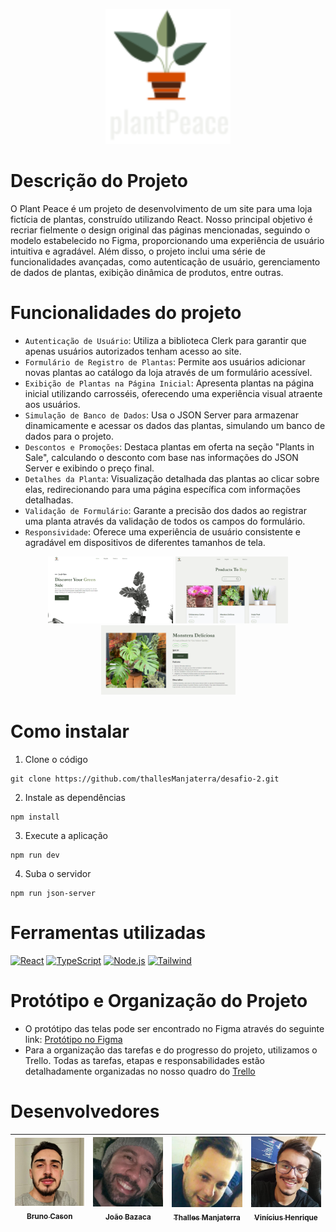 <p align="center">
  <img src="/src/assets/logo-footer.svg" alt="Plant Peace" width="200">
</p>

# Descrição do Projeto
O Plant Peace é um projeto de desenvolvimento de um site para uma loja fictícia de plantas, construído utilizando React. Nosso principal objetivo é recriar fielmente o design original das páginas mencionadas, seguindo o modelo estabelecido no Figma, proporcionando uma experiência de usuário intuitiva e agradável. Além disso, o projeto inclui uma série de funcionalidades avançadas, como autenticação de usuário, gerenciamento de dados de plantas, exibição dinâmica de produtos, entre outras.

# Funcionalidades do projeto

- `Autenticação de Usuário`: Utiliza a biblioteca Clerk para garantir que apenas usuários autorizados tenham acesso ao site.
- `Formulário de Registro de Plantas`: Permite aos usuários adicionar novas plantas ao catálogo da loja através de um formulário acessível.
- `Exibição de Plantas na Página Inicial`: Apresenta plantas na página inicial utilizando carrosséis, oferecendo uma experiência visual atraente aos usuários.
- `Simulação de Banco de Dados`:  Usa o JSON Server para armazenar dinamicamente e acessar os dados das plantas, simulando um banco de dados para o projeto.
- `Descontos e Promoções`: Destaca plantas em oferta na seção "Plants in Sale", calculando o desconto com base nas informações do JSON Server e exibindo o preço final.
- `Detalhes da Planta`: Visualização detalhada das plantas ao clicar sobre elas, redirecionando para uma página específica com informações detalhadas.
- `Validação de Formulário`: Garante a precisão dos dados ao registrar uma planta através da validação de todos os campos do formulário.
- `Responsividade`: Oferece uma experiência de usuário consistente e agradável em dispositivos de diferentes tamanhos de tela.

<p align="center">
  <img src="/src/assets/screen1.png" width="200" />
  <img src="/src/assets/screen2.png" width="180" /> 
  <img src="/src/assets/screen3.png" width="215" />
</p>

# Como instalar

1. Clone o código
```
git clone https://github.com/thallesManjaterra/desafio-2.git
```
2. Instale as dependências
```
npm install
```
3. Execute a aplicação
```
npm run dev
```
4. Suba o servidor
```
npm run json-server
```


# Ferramentas utilizadas
[![React](https://img.shields.io/badge/React-black?style=for-the-badge&logo=react)](https://reactjs.org)
[![TypeScript](https://img.shields.io/badge/TypeScript-black?style=for-the-badge&logo=typescript)](https://www.typescriptlang.org)
[![Node.js](https://img.shields.io/badge/Node.JS-black?style=for-the-badge&logo=nodedotjs)](https://nodejs.org/en)
[![Tailwind](https://img.shields.io/badge/Tailwind-black?style=for-the-badge&logo=tailwindcss)](https://tailwindcss.com)

# Protótipo e Organização do Projeto
- O protótipo das telas pode ser encontrado no Figma através do seguinte link: [Protótipo no Figma](https://www.figma.com/design/6vxuTm8sU2ATOgJI6ey5Nh/Desafio-2-(Copy)?m=auto&t=DS6dGisOmlXe1mgE-6)
- Para a organização das tarefas e do progresso do projeto, utilizamos o Trello. Todas as tarefas, etapas e responsabilidades estão detalhadamente organizadas no nosso quadro do [Trello](https://trello.com/invite/b/n0Lh0K4I/ATTIe15b42c3a2b0bce4c1d9f5101f31eee8CEC25435/projeto-semana-8)

# Desenvolvedores

| [<img src="/src/assets/image-bruno.png" width=115><br><sub>Bruno Cason</sub>](https://github.com/BrunoCason) |  [<img src="/src/assets/image-joao.jpg" width=115><br><sub>João Bazaca</sub>](https://github.com/Bazack02) |  [<img src="/src/assets/image-thalles.jpeg" width=115><br><sub>Thalles Manjaterra</sub>](https://github.com/thallesManjaterra) | [<img src="/src/assets/image-vinicius.jpeg" width=115><br><sub>Vinícius Henrique</sub>](https://github.com/ViniciusSTN)
| :---: | :---: | :---: | :---: |
